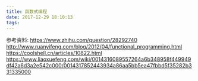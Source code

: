 ```yaml
---
title: 函数式编程
date: 2017-12-29 18:10:13
tags:
---
```

参考资料:
https://www.zhihu.com/question/28292740
http://www.ruanyifeng.com/blog/2012/04/functional_programming.html
https://coolshell.cn/articles/10822.html
https://www.liaoxuefeng.com/wiki/0014316089557264a6b348958f449949df42a6d3a2e542c000/0014317852443934a86aa5bb5ea47fbbd5f35282b331335000
